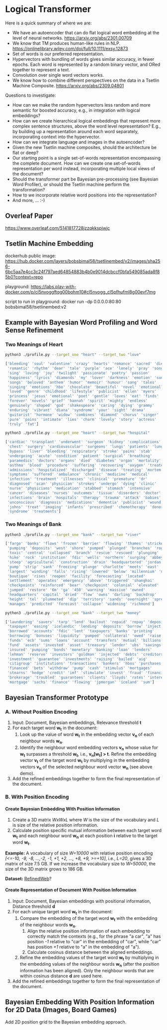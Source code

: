 # Logical Transformer

Here is a quick summary of where we are:
* We have an autoencoder that can do flat logical word embedding at the level of neural networks. https://arxiv.org/abs/2301.00709
* We know that TM produces human-like rules in NLP. https://onlinelibrary.wiley.com/doi/full/10.1111/exsy.12873
* Set of words is our preferred representation.
* Hypervectors with bundling of words gives similar accuracy, in fewer epochs. Each word is represented by a random binary vector, and ORed together to represent a text.
* Convolution over single word vectors works.
* We know how to combine different perspectives on the data in a Tsetlin Machine Composite. https://arxiv.org/abs/2309.04801

Questions to investigate:
* How can we make the random hypervectors less random and more semantic for boosted accuracy, e.g., in integration with logical embeddings?
* How can we create hierarchical logical embeddings that represent more complex sentence structures, above the word level representation? E.g., by building up a representation around each word separately, incorporating context into the hypervector.
* How can we integrate language and images in the autoencoder?
* Given the new Tsetlin machine composites, should the architecture be flat or deep?
* Our starting point is a single set-of-words representation encompassing the complete document. How can we create one set-of-words representation per word instead, incorporating multiple local views of the document?
* Should the transformer part be Bayesian pre-processing (see Bayesian Word Profiler), or should the Tsetlin machine perform the transformation?
* How to we incorporate relative word positions into the representation? 
* And more, ... :-)

## Overleaf Paper

https://www.overleaf.com/5141817728jzzqkkspjwjc

## Tsetlin Machine Embedding

dockerhub public image:   https://hub.docker.com/layers/bobsbimal58/tsetlinembed/v2/images/sha256-6bc5aa7e4cc3c24f797aed64854883b4b0e9014dcbccf0bfa549085ada8f85b0?context=repo

playground:  https://labs.play-with-docker.com/p/cl5nvoggftqg00bohm10#cl5nvogg_cl5pfhufml8g00evf7mg

script to run in playground: docker run -dp 0.0.0.0:80:80 bobsbimal58/tsetlinembed:v2

## Example with Bayesian Word Profiling and Word Sense Refinement

### Two Meanings of Heart

```bash
python3 ./profile.py --target_one "heart" --target_two "love"

['bleeding' 'soul' 'valentine' 'crazy' 'hearts' 'romance' 'sacred' 'dies'
 'romantic' 'rhythm' 'dear' 'tale' 'purple' 'ace' 'lonely' 'pray' 'song'
 'sing' 'loving' 'joy' 'twilight' 'passionate' 'poetry' 'passion'
 'happiness' 'lyrics' 'diamonds' 'my' 'lover' 'darkness' 'emotion' 'sung'
 'songs' 'beloved' 'anthem' 'humor' 'memoir' 'humour' 'sang' 'tales'
 'singing' 'emotions' 'hbo' 'chocolate' 'beautiful' 'novel' 'emotionally'
 'loved' 'genre' 'childhood' 'lifestyle' 'publicist' 'ellen' 'myers'
 'princess' 'jesus' 'emotional' 'poet' 'gentle' 'loves' 'eat' 'finds'
 'forever' 'novels' 'grief' 'hannah' 'spirit' 'mighty' 'endless'
 'genuinely' 'shaped' 'god' 'shakespeare' 'caring' 'dying' 'grammy'
 'enduring' 'vibrant' 'diana' 'syndrome' 'your' 'sight' 'drama'
 'guitarist' 'hormone' 'widow' 'combines' 'diamond' 'chorus' 'singer'
 'pure' 'pains' 'intimate' 'lies' 'charm' 'lovely' 'story' 'actress'
 'truly' 'fat']
```

```bash
python3 ./profile.py --target_one "heart" --target_two "hospital"

['cardiac' 'transplant' 'underwent' 'surgeon' 'kidney' 'complications'
 'chest' 'surgery' 'cardiovascular' 'surgeons' 'lungs' 'patients' 'lung'
 'bypass' 'liver' 'bleeding' 'respiratory' 'stroke' 'pains' 'stab'
 'undergoing' 'acute' 'condition' 'patient' 'surgical' 'breathing'
 'paramedics' 'doctors' 'organs' 'died' 'diabetes' 'organ' 'mortality'
 'asthma' 'blood' 'procedure' 'suffering' 'recovering' 'oxygen' 'treated'
 'admissions' 'hospitalized' 'discharged' 'disease' 'treating' 'mortem'
 'symptoms' 'suffered' 'ambulance' 'chronic' 'medicine' 'medical'
 'infection' 'treatment' 'illnesses' 'clinical' 'premature' 'dr'
 'diagnosed' 'scan' 'physician' 'strokes' 'undergo' 'dying' 'clinic'
 'nurse' 'physicians' 'medication' 'stabbed' 'stomach' 'intensive'
 'cancer' 'diseases' 'nurses' 'outcomes' 'tissue' 'disorders' 'doctor'
 'infections' 'brain' 'hospitals' 'therapy' 'trauma' 'attack' 'babies'
 'unconscious' 'diagnosis' 'medications' 'dementia' 'publicist' 'wound'
 'johns' 'treat' 'imaging' 'infants' 'prescribed' 'chemotherapy' 'donor'
 'syndrome' 'treatments']
```

### Two Meanings of Bank

```bash
python3 ./profile.py --target_one "bank" --target_two "river"

['fargo' 'banks' 'flows' 'frozen' 'barrier' 'flowing' 'thames' 'stricken'
 'pumping' 'deposits' 'west' 'shore' 'pumped' 'plunged' 'branches' 'rogue'
 'toxic' 'central' 'collapsed' 'branch' 'rescue' 'rescued' 'plunging'
 'hike' 'rock' 'institution' 'fdic' 'wells' 'northern' 'surging' 'abbey'
 'steep' 'agricultural' 'construction' 'drain' 'headquartered' 'jordan'
 'pump' 'strip' 'sank' 'freezing' 'plunge' 'charlotte' 'meets' 'east'
 'largest' 'winding' 'falls' 'rising' 'lowered' 'below' 'millennium' 'ny'
 'boutique' 'rises' 'reopen' 'facility' 'forecasting' 'located'
 'settlement' 'operates' 'emergency' 'above' 'triggered' 'shanghai'
 'checkpoints' 'reinforced' 'bear' 'checkpoint' 'colonial' 'elevated'
 'jumped' 'restore' '6m' 'ga' '450' 'warning' 'massive' 'owned'
 'headquarters' 'capital' 'dried' 'flow' 'owns' 'darling' 'backdrop'
 'height' 'tel' 'plummeted' 'dip' 'territory' 'sands' 'overnight' 'spree'
 'manages' 'predicted' 'forecast' 'collapse' 'widening' 'richmond']
```

```bash
python3 ./profile.py --target_one "bank" --target_two "money"

['laundering' 'savers' 'tarp' 'lend' 'bailout' 'repaid' 'repay' 'deposit'
 'taxpayer' 'easing' 'icelandic' 'lending' 'deposits' 'borrow' 'inject'
 'borrowed' 'accounts' 'fdic' 'lent' 'taxpayers' 'banks' 'printing'
 'borrowing' 'bonuses' 'liquidity' 'pumped' 'collateral' 'owed' 'raise'
 'funds' 'ecb' 'sums' 'loans' 'account' 'transfers' 'mutual' 'billions'
 'fund' 'assets' 'invested' 'asset' 'treasury' 'lender' 'ubs' 'savings'
 'insured' 'pumping' 'bonds' 'monetary' 'banking' 'loan' 'lenders'
 'lehman' 'reserve' 'investors' 'goldman' 'injected' 'debts' 'creditors'
 'investment' 'guarantee' 'investments' 'raising' 'bailed' 'aig'
 'citigroup' 'institutions' 'transactions' 'bankers' 'hbos' 'purchases'
 'financed' 'bets' 'withdraw' 'pump' 'cash' 'stimulus' 'mortgages'
 'stearns' 'hedge' 'credit' 'imf' 'stimulate' 'invest' 'fraud' 'financing'
 'brokerage' 'troubled' 'guarantees' 'clients' 'lloyds' 'rates' 'interest'
 'mortgage' 'sachs' 'finance' 'flowing' 'jpmorgan' 'iceland' 'sum']
```

## Bayesian Transformer Prototype

### A. Without Position Encoding

1. Input: Document, Bayesian embeddings, Relevance threshold **t**
2. For each target word  **w<sub>t</sub>** in the document:
   1. Look up the value of word **w<sub>t</sub>** in the embedding vector **v<sub>n</sub>** of each neighbour words **w<sub>n</sub>**.
   2. Identify the neighbour word embedding vectors **v<sub>n</sub>** whose value for **w<sub>t</sub>** surpasses a threshold **w<sub>t</sub>**, i.e.,  **v<sub>n</sub>[w<sub>t</sub>] > t**. Refine the embedding vector **v<sub>t</sub>** of the target word **w<sub>t</sub>** by multiplying in the embedding vectors **v<sub>n</sub>** of the selected neighbour word vector **w<sub>n</sub>** (see above demo).
3. Add the refined embeddings together to form the final representation of the document.
   
### B. With Position Encoding

#### Create Bayesian Embedding With Position Information

1. Create a 3D matrix *WxWxL* where *W* is the size of the vocabulary and *L* is size of the relative position information.
2. Calculate position specific mutual information between each target word **w<sub>t</sub>** and each neighbour word **w<sub>n</sub>** at each position **i** relative to the target word **w<sub>t</sub>**.

**Example:** A vocabulary of size *W=10000* with relative position encoding *[<=-10, -9, -8, ...,-2, -1, +1, +2, ..., +8, +9, >=+10]*, i.e., *L=20*, gives a 3D matrix of size 7.5 GB. If we increase the vocabulary size to *W=50000*, the size of the 3D matrix grows to 186 GB.

**Dataset:** [RefinedWeb](https://huggingface.co/datasets/tiiuae/falcon-refinedweb)?

#### Create Representation of Document With Position Information

1. Input: Document, Bayesian embeddings with positional information, Distance threshold **d**
2. For each unique target word **w<sub>t</sub>** in the document:
   1. Compare the embedding of the target word **w<sub>t</sub>** with the embedding of the neighbour words **w<sub>n</sub>**.
      1. Align the relative position information of each embedding to correctly match the contexts (e.g., for the phrase "a car", "a" has position *-1* relative to "car" in the embedding of "car", while "car" has position *+1* relative to "a" in the embedding of "a").
      2. Calculate cosinus distance between the aligned embeddings.
   3. Refine the embedding values of the target word **w<sub>t</sub>** by multiplying in the embedding values of the neighbour words **w<sub>n</sub>** (after the position information has been aligned). Only the neighbour words that are within cosinus distance **d** are used here.
3. Add the refined embeddings together to form the final representation of the document.

## Bayesian Embedding With Position Information for 2D Data (Images, Board Games)

Add 2D position grid to the Bayesian embedding approach.
